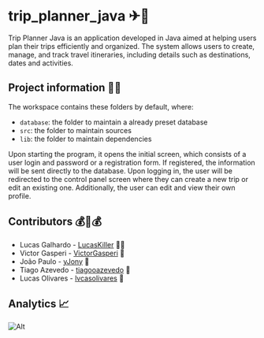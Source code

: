 # trip_planner_java ✈🧳

Trip Planner Java is an application developed in Java aimed at helping users plan their trips efficiently and organized. The system allows users to create, manage, and track travel itineraries, including details such as destinations, dates and activities.

## Project information 👨‍💻

The workspace contains these folders by default, where:

- `database`: the folder to maintain a already preset database
- `src`: the folder to maintain sources
- `lib`: the folder to maintain dependencies

Upon starting the program, it opens the initial screen, which consists of a user login and password or a registration form. If registered, the information will be sent directly to the database. Upon logging in, the user will be redirected to the control panel screen where they can create a new trip or edit an existing one. Additionally, the user can edit and view their own profile.

## Contributors 💰🤝💰

- Lucas Galhardo - [LucasKiller](https://github.com/LucasKiller) 🧑🔪
- Victor Gasperi - [VictorGasperi](https://github.com/VictorGasperi) 🧐
- João Paulo - [yJony](https://github.com/yJony) 🐺
- Tiago Azevedo - [tiagooazevedo](https://github.com/tiagooazevedo) 🥶
- Lucas Olivares - [lvcasolivares](https://github.com/lvcasolivares) 🤯

## Analytics 📈

![Alt](https://repobeats.axiom.co/api/embed/e1dfd98cf46d9d335590ce1113757a7e27c3b17a.svg "Repobeats analytics image")

